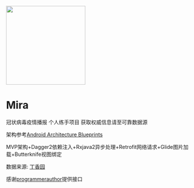 <a href="https://sm.ms/image/u3DeBbrQhHYI8to" target="_blank"><img src="https://i.loli.net/2020/02/06/u3DeBbrQhHYI8to.png" width="216" height="216"></a>
# Mira
冠状病毒疫情播报 个人练手项目 获取权威信息请至可靠数据源

架构参考[Android Architecture Blueprints](https://github.com/android/architecture-samples)

MVP架构+Dagger2依赖注入+Rxjava2异步处理+Retrofit网络请求+Glide图片加载+Butterknife视图绑定

数据来源: [丁香园](https://ncov.dxy.cn/)

感谢[programmerauthor](https://github.com/programmerauthor/spread-information)提供接口


